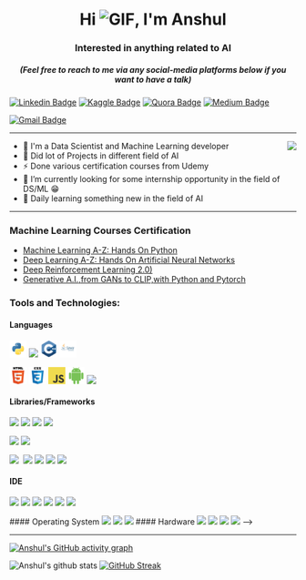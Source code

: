 <h1 align="center">Hi <img height=30 width=30 alt="GIF" src="https://raw.githubusercontent.com/MartinHeinz/MartinHeinz/master/wave.gif" />, I'm Anshul</h1>
<h3 align="center">Interested in anything related to AI</h3>


<!-- ![](https://komarev.com/ghpvc/?username=Gladiator07) -->

<h5 align="center"><i>(Feel free to reach to me via any social-media platforms below if you want to have a talk)</i></h5>


[![Linkedin Badge](https://img.shields.io/badge/-Anshul_Vaidya-blue?style=flat&logo=Linkedin&logoColor=white&link=https://www.linkedin.com/in/anshul-vaidya-51808715b/)](https://www.linkedin.com/in/anshul-vaidya-51808715b)
[![Kaggle Badge](https://img.shields.io/badge/-Kaggle-1ca0f1?style=flat&labelColor=1ca0f1&logo=Kaggle&logoColor=white&link=https://www.kaggle.com/avi111297)](https://www.kaggle.com/avi111297)
[![Quora Badge](https://img.shields.io/badge/-Quora-47CCCC?style=flat&logo=Quora&logoColor=red&link=https://www.quora.com/profile/Anshul-Vaidya-5)](https://www.quora.com/profile/Anshul-Vaidya-5)
[![Medium Badge](https://img.shields.io/badge/-Anshul-1ca0f1?style=flat&labelColor=white&logo=Medium&logoColor=black&link=https://medium.com/@anshul.vaidya1997)](https://medium.com/@anshul.vaidya1997)
<!-- [![Medium Badge](https://img.shields.io/badge/-Atharva_Ingle-black?style=flat&logo=Medium&logoColor=white&labelColor=black&link=https://atharvaaingle.medium.com/)](https://atharvaaingle.medium.com/) -->
 [![Gmail Badge](https://img.shields.io/badge/-anshulvaidya-c14438?style=flat&logo=Gmail&logoColor=white&link=mailto:anshul.vaidya1997@gmail.com)](mailto:anshul.vaidya1997@gmail.com) 


<!-- [<img src="https://github.com/sciencepal/sciencepal/blob/master/assets/discord-round.svg" width="3.5%"/>](https://discord.gg/MnUUbHe)
[<img src="https://img.icons8.com/color/48/000000/twitter.png" width="3.5%"/>](https://twitter.com/sciencepal)
[<img src="https://img.icons8.com/color/48/000000/linkedin.png" width="3.5%"/>](https://www.linkedin.com/in/adityapal1/)
[<img src="https://img.icons8.com/fluent/48/000000/facebook-new.png" width="3.5%"/>](https://www.facebook.com/sciencepal/)
[<img src="https://img.icons8.com/fluent/48/000000/instagram-new.png" width="3.5%"/>](https://www.instagram.com/aditya_sciencepal/)
<a href="mailto:aditya.pal.science@gmail.com"> <img src="https://img.icons8.com/fluent/48/000000/gmail.png" width="3.5%"/> </a> -->

---

<img align="right" src="https://cdn-bccfn.nitrocdn.com/dQvfjUMKmSakXspPACqmZNbJZBsJTrQs/assets/static/optimized/rev-ad35e05/oeeysgepuyd/wp-content/uploads/2018/11/26J2.png" />
<!-- <img align="right" alt="GIF" src="https://media.giphy.com/media/ITRemFlr5tS39AzQUL/giphy.gif" /> -->



- 🔭 I'm a Data Scientist and Machine Learning developer
- 🌱 Did lot of Projects in different field of AI
- ⚡ Done various certification courses from Udemy
- 🤔 I’m currently looking for some internship opportunity in the field of DS/ML 😁
- 🎉 Daily learning something new in the field of AI
<!-- - ⚡ Fun fact: I am a Kaggle 3X Expert and highly active [there](https://www.kaggle.com/atharvaingle) -->

<!--
### I am currently working on:
- ⚡**AUTO-TAB**⚡ - an end-to-end automated Machine Learning Library to tackle any Tabular Dataset
-->

---

###  Machine Learning Courses Certification

<!-- YOUTUBE:START -->
- [Machine Learning A-Z: Hands On Python](https://www.udemy.com/certificate/UC-97e74150-8800-46ca-80d9-4d4c082395c1/?utm_campaign=email&utm_source=sendgrid.com&utm_medium=email)
- [Deep Learning A-Z: Hands On Artificial Neural Networks](https://www.udemy.com/certificate/UC-bf2fae6d-3f94-4165-91ba-3532904c40f8/?utm_campaign=email&utm_source=sendgrid.com&utm_medium=email)
- [Deep Reinforcement Learning 2.0)](https://www.udemy.com/certificate/UC-cab746ee-1f44-422a-bf9c-58db41d551f1/?utm_campaign=email&utm_source=sendgrid.com&utm_medium=email)
- [Generative A.I.,from GANs to CLIP,with Python and Pytorch](https://www.udemy.com/certificate/UC-195d70db-ab7e-4157-a027-222b73622626/)
<!-- - [How to Edge Cache GraphQL APIs // Max Stoiber React Advanced London Interview](https://www.youtube.com/watch?v=zAXG-c_JrkQ) -->
<!-- YOUTUBE:END -->

<!-- ➡️ [more videos...](https://youtube.com/codestackr) --> 
<!--
---

### Recent Projects 🎉🎉
- [Harvestify](https://github.com/Gladiator07/Harvestify)
- [JARVIS](https://github.com/Gladiator07/JARVIS)
- [Text to Image Synthesis using AttnGAN](https://github.com/Gladiator07/Text-to-image-synthesis-with-AttnGAN)
- [Handwritten Digit Classification in pure C++ (without any external libraries)](https://github.com/Gladiator07/Neural-Network-from-scratch-in-CPP)
---
-->
### Tools and Technologies:

#### Languages
<code><img height="30" src="https://raw.githubusercontent.com/github/explore/80688e429a7d4ef2fca1e82350fe8e3517d3494d/topics/python/python.png"></code>
<code><img height="30" src="https://cdn.iconscout.com/icon/free/png-512/c-programming-569564.png"></code>
<code><img height="30" src="https://raw.githubusercontent.com/github/explore/80688e429a7d4ef2fca1e82350fe8e3517d3494d/topics/cpp/cpp.png"></code>
<code><img height="30" src="https://raw.githubusercontent.com/github/explore/80688e429a7d4ef2fca1e82350fe8e3517d3494d/topics/java/java.png"></code>
<!-- <code><img height="30" src="https://upload.wikimedia.org/wikipedia/commons/thumb/1/1b/R_logo.svg/724px-R_logo.svg.png"></code> -->
<code><img height="30" src="https://raw.githubusercontent.com/github/explore/80688e429a7d4ef2fca1e82350fe8e3517d3494d/topics/html/html.png"></code>
<code><img height="30" src="https://raw.githubusercontent.com/github/explore/80688e429a7d4ef2fca1e82350fe8e3517d3494d/topics/css/css.png"></code>
<code><img height="30" src="https://raw.githubusercontent.com/github/explore/80688e429a7d4ef2fca1e82350fe8e3517d3494d/topics/javascript/javascript.png"></code>
<code><img height="30" src="https://raw.githubusercontent.com/github/explore/80688e429a7d4ef2fca1e82350fe8e3517d3494d/topics/android/android.png"></code>
<code><img height="30" src="https://encrypted-tbn0.gstatic.com/images?q=tbn:ANd9GcRs16WwNc7sazxp-21DqqEVpZXyfi-dlKzVaw&usqp=CAU"></code>
<!--<code><img height="30" src="https://upload.wikimedia.org/wikipedia/commons/thumb/2/21/Matlab_Logo.png/534px-Matlab_Logo.png"></code> 
<code><img height="30" src="https://ih1.redbubble.net/image.696005995.4114/st,small,507x507-pad,600x600,f8f8f8.jpg"></code>-->

#### Libraries/Frameworks
<code><img height="30" src="https://upload.wikimedia.org/wikipedia/commons/thumb/0/05/Scikit_learn_logo_small.svg/1280px-Scikit_learn_logo_small.svg.png"></code>
<code><img height="30" src="https://numpy.org/images/logos/numpy.svg"></code>
<code><img height="30" src="https://upload.wikimedia.org/wikipedia/commons/thumb/2/22/Pandas_mark.svg/1200px-Pandas_mark.svg.png"></code>
<code><img height="30" src="https://upload.wikimedia.org/wikipedia/commons/thumb/8/84/Matplotlib_icon.svg/1200px-Matplotlib_icon.svg.png"></code>
<!--<code><img height="30" src="https://user-images.githubusercontent.com/315810/92161415-9e357100-edfe-11ea-917d-f9e33fd60741.png"></code> -->
<code><img height="30" src="https://www.pngitem.com/pimgs/m/31-310639_pytorch-logo-png-transparent-png.png"></code>
<code><img height="30" src="https://upload.wikimedia.org/wikipedia/commons/thumb/2/2d/Tensorflow_logo.svg/1200px-Tensorflow_logo.svg.png"></code>
<!--<code><img height="30" src="https://ih1.redbubble.net/image.405700150.0170/st,small,507x507-pad,600x600,f8f8f8.u5.jpg"></code>-->
<code><img height="30" src="https://huggingface.co/favicon.ico"></code> 
<code><img height="30" src=""></code>
<code><img height="30" src="https://icon2.cleanpng.com/20180802/iwp/kisspng-flask-by-example-python-web-framework-bottle-lico-softwares-websites-press-services-product-5b634c8e416770.5741331515332343182679.jpg"></code>
<code><img height="30" src="https://icon-library.com/images/django-icon/django-icon-0.jpg"></code>
<code><img height="30" src="https://www.pinclipart.com/picdir/middle/519-5199129_ajax-libraries-ajax-web-development-logo-clipart.png"></code>
<code><img height="30" src="https://p.kindpng.com/picc/s/29-293797_jquery-logo-jquery-2018-png-transparent-png.png"></code>
<!-- <code><img height="30" src="https://docs.streamlit.io/en/0.79.0/_static/favicon.png"></code> -->

#### IDE
<code><img height="30" src="https://colab.research.google.com/img/colab_favicon_256px.png"></code>
<code><img height="30" src="https://upload.wikimedia.org/wikipedia/commons/thumb/9/9a/Visual_Studio_Code_1.35_icon.svg/1024px-Visual_Studio_Code_1.35_icon.svg.png"></code>
<code><img height="30" src="https://www.psych.mcgill.ca/labs/mogillab/anaconda2/pkgs/anaconda-navigator-1.4.3-py27_0/lib/python2.7/site-packages/anaconda_navigator/static/images/anaconda-icon-1024x1024.png"></code>
<code><img height="30" src="https://www.freesoftwarefiles.com/wp-content/uploads/2017/04/NetBeans-IDE-8.2-Free-Download.png"></code>
<code><img height="30" src="https://encrypted-tbn0.gstatic.com/images?q=tbn:ANd9GcRtGUm5zkdFAIt09uGWEdMYnlj1E7EX_YBwhw&usqp=CAU"></code>
<code><img height="30" src="https://1.bp.blogspot.com/-h9D36wzWc1E/WRHtrvRXlyI/AAAAAAAABPI/3MGZ1bpRPTYYxFWOkV-QwsXzY9klH-84gCLcB/s1600/code%2Bblock%2Blogo.jpg"></code>



<!--<code><img height="30" src="https://www.finsmes.com/wp-content/uploads/2018/10/paperspace.png"></code>
<code><img height="30" src="https://image.flaticon.com/icons/png/512/873/873120.png"></code>
<code><img height="30" src="https://avatars2.githubusercontent.com/u/2810941?v=3&s=96"></code>
<code><img height="30" src="https://raw.githubusercontent.com/github/explore/80688e429a7d4ef2fca1e82350fe8e3517d3494d/topics/aws/aws.png"></code>
<code><img height="30" src="https://image.flaticon.com/icons/png/512/873/873107.png"></code>
-->

<!--
#### Others
<code><img height="30" src="https://upload.wikimedia.org/wikipedia/commons/thumb/9/9a/Visual_Studio_Code_1.35_icon.svg/1024px-Visual_Studio_Code_1.35_icon.svg.png"></code>
<code><img height="30" src="https://www.psych.mcgill.ca/labs/mogillab/anaconda2/pkgs/anaconda-navigator-1.4.3-py27_0/lib/python2.7/site-packages/anaconda_navigator/static/images/anaconda-icon-1024x1024.png"></code>
<code><img height="30" src="https://raw.githubusercontent.com/github/explore/80688e429a7d4ef2fca1e82350fe8e3517d3494d/topics/git/git.png"></code>
<code><img height="30" src="https://www.docker.com/sites/default/files/d8/2019-07/vertical-logo-monochromatic.png"></code>
<code><img height="30" src="https://cdn.iconscout.com/icon/free/png-512/notion-1693557-1442598.png"></code>
<code><img height="30" src="https://raw.githubusercontent.com/github/explore/80688e429a7d4ef2fca1e82350fe8e3517d3494d/topics/terminal/terminal.png"></code>  -->

<!-->
#### Operating System
<code><img height="30" src="https://github.com/EgoistDeveloper/operating-system-logos/blob/master/src/48x48/UBT.png"></code>
<code><img height="30" src="https://github.com/EgoistDeveloper/operating-system-logos/blob/master/src/48x48/WIN.png"></code>
<code><img height="30" src="https://github.com/EgoistDeveloper/operating-system-logos/blob/master/src/48x48/mac.png?raw=true"></code>

#### Hardware
<code><img height="30" src="https://brandslogos.com/wp-content/uploads/images/large/arduino-logo-1.png"></code>
<code><img height="30" src="https://raw.githubusercontent.com/iiiypuk/rpi-icon/master/raspberry-pi-logo_resized_256.png"></code>
<code><img height="30" src="https://avatars.githubusercontent.com/u/47798062?s=200&v=4"></code>
<code><img height="30" src="https://www.saashub.com/images/app/service_logos/45/52b54fa6b6bc/large.png?1555655428"></code>
-->
---
[![Anshul's GitHub activity graph](https://activity-graph.herokuapp.com/graph?username=Anshul503&theme=react-dark&hide_border=true)](https://github.com/Anshul503/)

![Anshul's github stats](https://github-readme-stats.vercel.app/api?username=Anshul503&theme=tokyonight&show_icons=true) [![GitHub Streak](https://github-readme-streak-stats.herokuapp.com?user=Anshul503&theme=tokyonight)](https://git.io/streak-stats)
